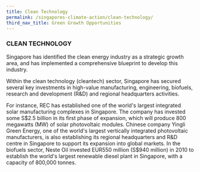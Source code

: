 ```yaml
---
title: Clean Technology
permalink: /singapores-climate-action/clean-technology/
third_nav_title: Green Growth Opportunities
---
```


### CLEAN TECHNOLOGY

Singapore has identified the clean energy industry as a strategic growth area, and has implemented a comprehensive blueprint to develop this industry.

Within the clean technology (cleantech) sector, Singapore has secured several key investments in high-value manufacturing, engineering, biofuels, research and development (R&D) and regional headquarters activities.

For instance, REC has established one of the world's largest integrated solar manufacturing complexes in Singapore. The company has invested some S$2.5 billion in its first phase of expansion, which will produce 800 megawatts (MW) of solar photovoltaic modules. Chinese company Yingli Green Energy, one of the world's largest vertically integrated photovoltaic manufacturers, is also establishing its regional headquarters and R&D centre in Singapore to support its expansion into global markets. In the biofuels sector, Neste Oil invested EUR550 million (S$940 million) in 2010 to establish the world's largest renewable diesel plant in Singapore, with a capacity of 800,000 tonnes.